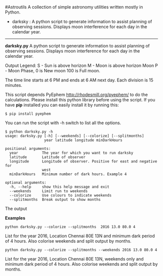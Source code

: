 #Astroutils
A collection of simple astronomy utilities written mostly in Python.


 * darksky : A python script to generate information to assist planning of observing sessions. Displays moon interference for each day in the calendar year.

----------
**darksky.py**
A python script to generate information to assist planning of observing sessions. Displays moon interference for each day in the calendar year.

Output Legend:
S - Sun is above horizon
M - Moon is above horizon
Moon P - Moon Phase, 0 is New moon 100 is Full moon.

The time line starts at 6 PM and ends at 6 AM next day. Each division is 15 minutes.

This script depends PyEphem http://rhodesmill.org/pyephem/ to do the calculations. Please install this python library before using the script. If you have **pip** installed you can easily install it by running this:

    $ pip install pyephem

 You can run the script with -h switch to list all the options.

    $ python darksky.py -h                                                                                                                               
    usage: darksky.py [-h] [--weekends] [--colorize] [--splitmonths]
                      year latitude longitude minDarkHours
    
    positional arguments:
      year           The year for which you want to run darksky
      latitude       Latitude of observer
      longitude      Longitude of observer. Positive for east and negative for
                     west
      minDarkHours   Minimum number of dark hours. Example 4
    
    optional arguments:
      -h, --help     show this help message and exit
      --weekends     Limit run to weekends
      --colorize     Use colours to indicate weekends
      --splitmonths  Break output to show months 

The output

**Examples**

    python darksky.py --colorize --splitmonths  2016 13.0 80.0 4

List for the year 2016, Location Chennai 80E 13N and minimum dark period of 4 hours. Also colorise weekends and split output by months.


    python darksky.py --colorize --splitmonths --weekends 2016 13.0 80.0 4

List for the year 2016, Location Chennai 80E 13N, weekends only and minimum dark period of 4 hours. Also colorise weekends and split output by months.

